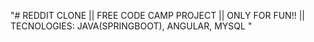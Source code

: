 "# REDDIT CLONE || FREE CODE CAMP PROJECT || ONLY FOR FUN!! || TECNOLOGIES: JAVA(SPRINGBOOT), ANGULAR, MYSQL "  

